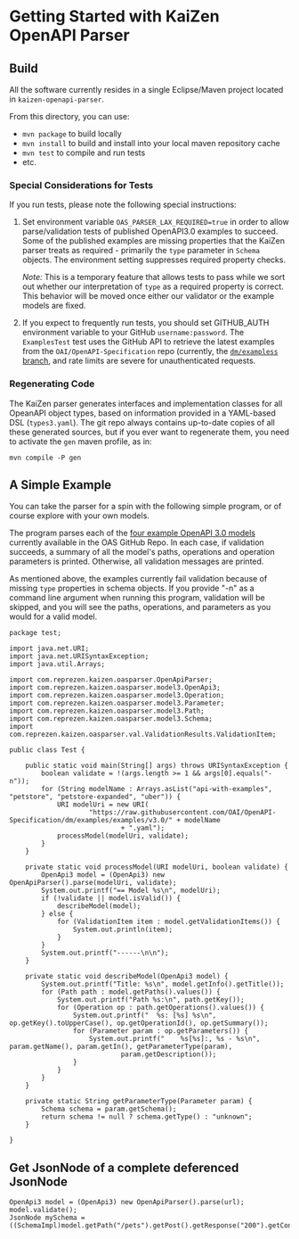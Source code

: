 # Getting Started with KaiZen OpenAPI Parser

## Build

All the software currently resides in a single Eclipse/Maven project
located in `kaizen-openapi-parser`.

From this directory, you can use:
* `mvn package` to build locally
* `mvn install` to build and install into your local maven repository
  cache
* `mvn test` to compile and run tests
* etc.

### Special Considerations for Tests

If you run tests, please note the following special instructions:

1. Set environment variable `OAS_PARSER_LAX_REQUIRED=true` in order to
   allow parse/validation tests of published OpenAPI3.0 examples to
   succeed. Some of the published examples are missing properties that
   the KaiZen parser treats as required - primarily the `type`
   parameter in `Schema` objects. The environment setting suppresses
   required property checks. 
   
   _Note:_ This is a temporary feature that allows tests to pass while
   we sort out whether our interpretation of `type` as a required 
   property is correct. This behavior will be moved once either our
   validator or the example models are fixed.

2. If you expect to frequently run tests, you should set GITHUB_AUTH
   environment variable to your GitHub `username:password`. The
   `ExamplesTest` test uses the GitHub API to retrieve the latest
   examples from the `OAI/OpenAPI-Specification` repo (currently, the
   [`dm/exampless` branch](https://github.com/OAI/OpenAPI-Specification/tree/dm/examples/examples/v3.0), and rate limits are severe for
   unauthenticated requests.

### Regenerating Code

The KaiZen parser generates interfaces and implementation classes for
all OpeanAPI object types, based on information provided in a
YAML-based DSL (`types3.yaml`). The git repo always contains
up-to-date copies of all these generated sources, but if you ever want
to regenerate them, you need to activate the `gen` maven profile, as
in:

```
mvn compile -P gen
```

## A Simple Example

You can take the parser for a spin with the following simple program,
or of course explore with your own models.

The program parses each of the
[four
example OpenAPI 3.0 models](https://github.com/OAI/OpenAPI-Specification/tree/dm/examples/examples/v3.0) currently available in the OAS GitHub
Repo. In each case, if validation succeeds, a summary of all the
model's paths, operations and operation parameters is
printed. Otherwise, all validation messages are printed.

As mentioned above, the examples currently fail validation because of
missing `type` properties in schema objects. If you provide "-n" as a
command line argument when running this program, validation will be
skipped, and you will see the paths, operations, and parameters as you
would for a valid model.

```
package test;

import java.net.URI;
import java.net.URISyntaxException;
import java.util.Arrays;

import com.reprezen.kaizen.oasparser.OpenApiParser;
import com.reprezen.kaizen.oasparser.model3.OpenApi3;
import com.reprezen.kaizen.oasparser.model3.Operation;
import com.reprezen.kaizen.oasparser.model3.Parameter;
import com.reprezen.kaizen.oasparser.model3.Path;
import com.reprezen.kaizen.oasparser.model3.Schema;
import com.reprezen.kaizen.oasparser.val.ValidationResults.ValidationItem;

public class Test {

    public static void main(String[] args) throws URISyntaxException {
        boolean validate = !(args.length >= 1 && args[0].equals("-n"));
        for (String modelName : Arrays.asList("api-with-examples", "petstore", "petstore-expanded", "uber")) {
            URI modelUri = new URI(
                    "https://raw.githubusercontent.com/OAI/OpenAPI-Specification/dm/examples/examples/v3.0/" + modelName
                            + ".yaml");
            processModel(modelUri, validate);
        }
    }

    private static void processModel(URI modelUri, boolean validate) {
        OpenApi3 model = (OpenApi3) new OpenApiParser().parse(modelUri, validate);
        System.out.printf("== Model %s\n", modelUri);
        if (!validate || model.isValid()) {
            describeModel(model);
        } else {
            for (ValidationItem item : model.getValidationItems()) {
                System.out.println(item);
            }
        }
        System.out.printf("------\n\n");
    }

    private static void describeModel(OpenApi3 model) {
        System.out.printf("Title: %s\n", model.getInfo().getTitle());
        for (Path path : model.getPaths().values()) {
            System.out.printf("Path %s:\n", path.getKey());
            for (Operation op : path.getOperations().values()) {
                System.out.printf("  %s: [%s] %s\n", op.getKey().toUpperCase(), op.getOperationId(), op.getSummary());
                for (Parameter param : op.getParameters()) {
                    System.out.printf("    %s[%s]:, %s - %s\n", param.getName(), param.getIn(), getParameterType(param),
                            param.getDescription());
                }
            }
        }
    }

    private static String getParameterType(Parameter param) {
        Schema schema = param.getSchema();
        return schema != null ? schema.getType() : "unknown";
    }

}
```
## Get JsonNode of a complete deferenced JsonNode
```
OpenApi3 model = (OpenApi3) new OpenApiParser().parse(url);
model.validate();
JsonNode mySchema = ((SchemaImpl)model.getPath("/pets").getPost().getResponse("200").getContentMediaType("application/json").getSchema()).getDereferencedJsonTree();
```